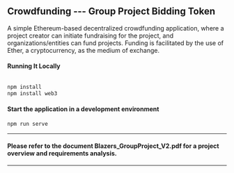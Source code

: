 ## Crowdfunding --- Group Project Bidding Token

A simple Ethereum-based decentralized crowdfunding application, where a project creator can initiate fundraising for the project, and organizations/entities can fund projects. Funding is facilitated by the use of Ether, a cryptocurrency, as the medium of exchange.

#### Running It Locally

```bash

npm install
npm install web3
```

#### Start the application in a development environment

```bash
npm run serve
```

-------------------------------
#### Please refer to the document Blazers_GroupProject_V2.pdf for a project overview and requirements analysis.
-------------------------------
